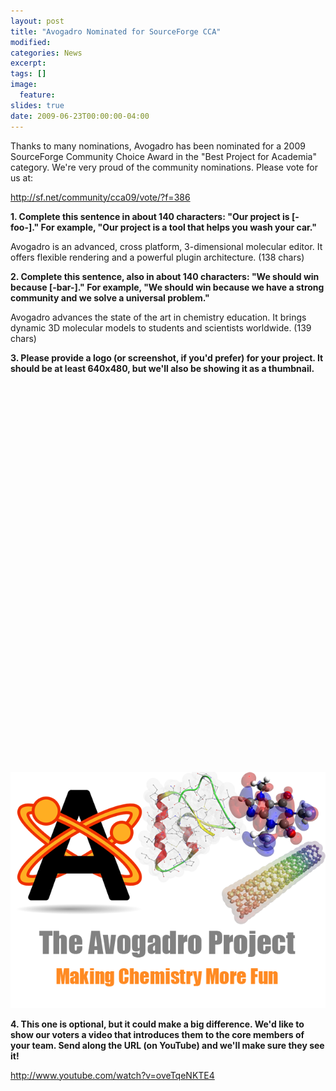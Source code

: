 ```yaml
---
layout: post
title: "Avogadro Nominated for SourceForge CCA"
modified:
categories: News
excerpt:
tags: []
image:
  feature:
slides: true
date: 2009-06-23T00:00:00-04:00
---
```


Thanks to many nominations, Avogadro has been nominated for a 2009 SourceForge Community Choice Award in the "Best Project for Academia" category.
We're very proud of the community nominations. Please vote for us at:

<http://sf.net/community/cca09/vote/?f=386>

**1. Complete this sentence in about 140 characters: "Our project is [-foo-]." For example, "Our project is a tool that helps you wash your car."**

Avogadro is an advanced, cross platform, 3-dimensional molecular editor. It offers flexible rendering and a powerful plugin architecture. (138 chars)

**2. Complete this sentence, also in about 140 characters: "We should win because [-bar-]." For example, "We should win because we have a strong community and we solve a universal problem."**

Avogadro advances the state of the art in chemistry education. It brings dynamic 3D molecular models to students and scientists worldwide. (139 chars)

**3. Please provide a logo (or screenshot, if you'd prefer) for your project. It should be at least 640x480, but we'll also be showing it as a thumbnail.**

<div id="slides">
  <div><img data-lazy="/images/Caffeine-mo230.png" height="200" /></div>
  <div><img data-lazy="/images/Caffeine-mo69.png" height="200" /></div>
  <div><img data-lazy="/images/Caffeine-mo69x.png" height="200" /></div>
</div>

![](/images/SFCollage.png)

**4. This one is optional, but it could make a big difference. We'd like to show our voters a video that introduces them to the core members of your team. Send along the URL (on YouTube) and we'll make sure they see it!**

<http://www.youtube.com/watch?v=oveTqeNKTE4>
